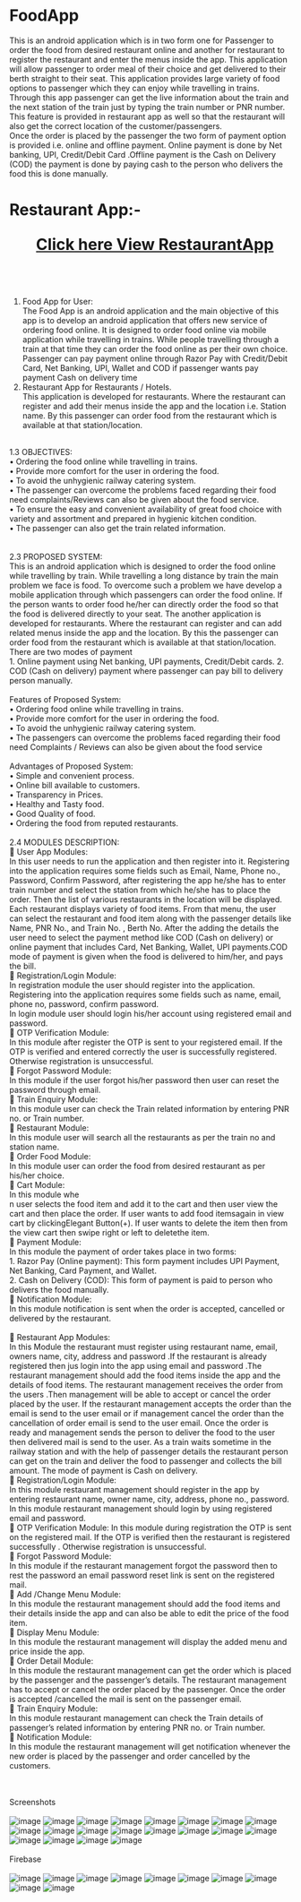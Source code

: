 # FoodApp
This is an android application which is in two form one for Passenger to order the food from desired restaurant online and another for restaurant to register the restaurant and enter the menus inside the app. This application will allow passenger to order meal of their choice and get delivered to their berth straight to their seat. This application provides large variety of food options to passenger which they can enjoy while travelling in trains.
<br>
Through this app passenger can get the live information about the train and the next station of the train just by typing the train number or PNR number. This feature is provided in restaurant app as well so that the restaurant will also get the correct location of the customer/passengers.
<br>
Once the order is placed by the passenger the two form of payment option is provided
i.e. online and offline payment. Online payment is done by Net banking, UPI, Credit/Debit Card .Offline payment is the Cash on Delivery (COD) the payment is done by paying cash to the person who delivers the food this is done manually.
<br>
# Restaurant App:- [<ul>Click here View RestaurantApp</ul>](https://github.com/raushanvivek9/RestaurantApp) 
<br><br>
1)	Food App for User:<br>
The Food App is an android application and the main objective of this app is to develop an android application that offers new service of ordering food online. It is designed to order food online via mobile application while travelling in trains. While people travelling through a train at that time they can order the food online as per their own choice. Passenger can pay payment online through Razor Pay with Credit/Debit Card, Net Banking, UPI, Wallet and COD if passenger wants pay payment Cash on delivery time
2)	Restaurant App for Restaurants / Hotels.<br>
This application is developed for restaurants. Where the restaurant can register and add their menus inside the app and the location i.e. Station name. By this passenger can order food from the restaurant which is available at that station/location. 
<br>
1.3	OBJECTIVES:<br>
•	Ordering the food online while travelling in trains.<br>
•	Provide more comfort for the user in ordering the food.<br>
•	To avoid the unhygienic railway catering system.<br>
•	The passenger can overcome the problems faced regarding their food need complaints/Reviews can also be given about the food service.<br>
•	To ensure the easy and convenient availability of great food choice with variety and assortment and prepared in hygienic kitchen condition.<br>
•	The passenger can also get the train related information.<br>
<br><br>
2.3	PROPOSED SYSTEM:<br>
This is an android application which is designed to order the food online while travelling by train. While travelling a long distance by train the main problem we face is food. To overcome such a problem we have develop a mobile application through which passengers can order the food online. If the person wants to order food he/her can directly order the food so that the food is delivered directly to your seat.
The another application is developed for restaurants. Where the restaurant can register and can add related menus inside the app and the location. By this the passenger can order food from the restaurant which is available at that station/location.
There are two modes of payment<br>
1.	Online payment using Net banking, UPI payments, Credit/Debit cards.
2.	COD (Cash on delivery) payment where passenger can pay bill to delivery person manually.
<br><br>
Features of Proposed System:<br>
•	Ordering food online while travelling in trains.<br>
•	Provide more comfort for the user in ordering the food.<br>
•	To avoid the unhygienic railway catering system.<br>
•	The passengers can overcome the problems faced regarding their food need Complaints / Reviews can also be given about the food service<br><br>
Advantages of Proposed System:<br>
•	Simple and convenient process.<br>
•	Online bill available to customers.<br>
•	Transparency in Prices.<br>
•	Healthy and Tasty food.<br>
•	Good Quality of food.<br>
•	Ordering the  food from reputed restaurants.<br><br>
2.4	MODULES DESCRIPTION:<br>
	User App Modules:<br>
In this user needs to run the application and then register into it. Registering into the application requires some fields such as Email, Name, Phone no., Password, Confirm Password, after registering the app he/she has to enter train number and select the station from which he/she has to place the order. Then the list of various restaurants in the location will be displayed. Each restaurant displays variety of  food items. From that menu, the user can select the restaurant and food item along with the passenger details like Name, PNR No., and Train No. , Berth No. After the adding the details the user need to select the payment method like COD (Cash on delivery) or online payment that includes Card, Net Banking, Wallet, UPI payments.COD mode of payment is given when the food is delivered to him/her, and pays the bill.
<br>
	Registration/Login Module:<br>
In registration module the user should register into the application. Registering into the application requires some fields such as name, email, phone no, password, confirm password.<br>
In login module user should login his/her account using registered email and password.<br>
	OTP Verification Module:<br>
In this module after register the  OTP is sent to your registered email. If the OTP is verified and entered correctly the user is successfully registered. Otherwise registration is unsuccessful.<br>
	Forgot Password Module:<br>
In this module if the user forgot his/her password then user can reset the password through email.<br>
	Train Enquiry Module:<br>
In this module user can check the Train related information by entering PNR no. or Train number.<br>
	Restaurant Module:<br>
In this module user will search all the restaurants as per the train no and station name.<br>
	Order Food Module:<br>
In this module user can order the food from desired restaurant as per his/her choice.<br>
	Cart Module:<br>
In this module whe<br>n user selects the food item and add it to the cart and then user view the cart and then place the order. If user wants to add food itemsagain in view cart by clickingElegant Button(+). If user wants to delete the item then from the view cart then swipe right or left to deletethe item.<br>
	Payment Module:<br>
In this module the payment of order takes place in two forms:<br>
1.	Razor Pay (Online payment): This form payment includes UPI Payment, Net Banking, Card Payment, and Wallet.<br>
2.	Cash on Delivery (COD): This form of payment is paid to person who delivers the food manually.<br>
	Notification Module:<br>
In this module notification is sent when the order is accepted, cancelled or delivered by the restaurant.<br>
<br>
	Restaurant App Modules:<br>
In this Module the restaurant must register using restaurant name, email, owners name, city, address and password .If the restaurant is already registered then jus login into the app using email and password .The restaurant management should add the food items inside the app and the details of food items.  The restaurant management receives the order from the users .Then management will be able to accept or cancel the order placed by the user. If the restaurant management accepts the order than the email is send to the user email or if management cancel the order than the cancellation of order email is send to the user email. Once the order is ready and management sends the person to deliver the food to the user then delivered mail is send to the user. As a train waits sometime in the railway station and with the help of passenger details the restaurant person can get on the train and deliver the food to passenger and collects the bill amount. The mode of payment is Cash on delivery.<br>
	Registration/Login Module:<br>
In this module restaurant management should register in the app by entering restaurant name, owner name, city, address, phone no., password.<br>
In this module restaurant management should login by using registered email and password.<br>
	OTP Verification Module:
In this module during registration the OTP is sent on  the registered mail. If the OTP is verified then the restaurant is registered successfully . Otherwise registration is unsuccessful.<br>
	Forgot Password Module:<br>
In this module if the restaurant management forgot  the password then to rest the password an email password reset link is sent on the  registered mail.<br>
	Add /Change Menu Module:<br>
In this module the restaurant management should add the food items and their details inside the app and can also be able to edit the price of the food item.<br>
	Display Menu Module:<br>
In this module the restaurant management will display the added menu and price inside the app.<br>
	Order Detail Module:<br>
In this module the restaurant management can get the order which is placed by the passenger and the passenger’s details. The restaurant management has to accept or cancel the order placed by the passenger. Once the order is accepted /cancelled the mail is sent on the passenger email.<br>
	Train Enquiry Module:<br>
In this module restaurant management can check the Train details of passenger’s related information by entering PNR no. or Train number.<br>
	Notification Module:<br>
In this module the restaurant management will get notification whenever the new order is placed by the passenger and order cancelled by the customers.<br>

<br><br>Screenshots <br><br>
![image](https://github.com/raushanvivek9/FoodApp/assets/49828254/b9f10bcc-315e-4e83-bbe6-493c668f7596)
![image](https://github.com/raushanvivek9/FoodApp/assets/49828254/9d63c150-8d0b-48a1-a198-053444791ff9)
![image](https://github.com/raushanvivek9/FoodApp/assets/49828254/0b85adde-93f2-4e10-be02-24d008ca8f6d)
![image](https://github.com/raushanvivek9/FoodApp/assets/49828254/583eb4ac-c802-4626-9c59-164fe8852d57)
![image](https://github.com/raushanvivek9/FoodApp/assets/49828254/194c1588-553f-4efe-b2b0-d63fd2c54dd7)
![image](https://github.com/raushanvivek9/FoodApp/assets/49828254/5a41da0c-c521-406b-8722-a9637adf09fd)
![image](https://github.com/raushanvivek9/FoodApp/assets/49828254/c29fbd8a-98b1-45e2-bba2-0f0312eb7b06)
![image](https://github.com/raushanvivek9/FoodApp/assets/49828254/92896b74-b241-4d1b-a9a3-607f1affd8b9)
![image](https://github.com/raushanvivek9/FoodApp/assets/49828254/522f8048-028e-4885-b63b-62b0610f942f)
![image](https://github.com/raushanvivek9/FoodApp/assets/49828254/7088536f-3cc4-4145-bda4-3afb878615f8)
![image](https://github.com/raushanvivek9/FoodApp/assets/49828254/993a804b-44c2-4261-9f9e-2811dcfe5ad4)
![image](https://github.com/raushanvivek9/FoodApp/assets/49828254/9bc7efe1-d8d1-4278-9810-d1e16641b1c9)
![image](https://github.com/raushanvivek9/FoodApp/assets/49828254/69c19fbe-6a94-4104-b236-e5416a6d3b9a)
![image](https://github.com/raushanvivek9/FoodApp/assets/49828254/3a415b38-c252-4f81-bd18-b6a142212875)
![image](https://github.com/raushanvivek9/FoodApp/assets/49828254/7f2ec7a2-c391-4488-a1a8-afd23ec5a757)
![image](https://github.com/raushanvivek9/FoodApp/assets/49828254/ec4ef68d-4864-4c80-93e9-58c236029adc)
![image](https://github.com/raushanvivek9/FoodApp/assets/49828254/57354291-881c-40fe-967a-be50d206370f)
![image](https://github.com/raushanvivek9/FoodApp/assets/49828254/28ca82be-879c-4e37-8f8f-916cef425b34)
![image](https://github.com/raushanvivek9/FoodApp/assets/49828254/9f9886b8-c7fa-47b3-bece-833cfc19006b)
![image](https://github.com/raushanvivek9/FoodApp/assets/49828254/2f4981d8-28a6-4479-85d0-c8d29d22d1b4)
<br><br>Firebase<br><br>
![image](https://github.com/raushanvivek9/FoodApp/assets/49828254/b58b5e9d-9253-473f-b8cf-4d2f44592617)
![image](https://github.com/raushanvivek9/FoodApp/assets/49828254/0cf05e3a-ccf0-4a1b-a0d4-abf08393d878)
![image](https://github.com/raushanvivek9/FoodApp/assets/49828254/e733ac6a-0e28-42df-93c6-7dad93fb48c3)
![image](https://github.com/raushanvivek9/FoodApp/assets/49828254/ddd73b89-3d0f-4066-8891-6597744a225d)
![image](https://github.com/raushanvivek9/FoodApp/assets/49828254/dc70f721-ca32-4c43-9934-fbfeb7cf8dd2)
![image](https://github.com/raushanvivek9/FoodApp/assets/49828254/8fafe6b5-fa29-4830-8a56-25e94b37aafb)
![image](https://github.com/raushanvivek9/FoodApp/assets/49828254/644f0640-ba59-4511-8867-15d4dafed0ab)
![image](https://github.com/raushanvivek9/FoodApp/assets/49828254/96f0e41e-b1c4-4de2-aec2-e3636c8f1740)
![image](https://github.com/raushanvivek9/FoodApp/assets/49828254/b7e85bd4-f407-4852-94f4-8ce343136840)
![image](https://github.com/raushanvivek9/FoodApp/assets/49828254/b0a83526-4787-4045-ada9-1bdcbd7d6b5a)

